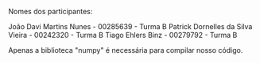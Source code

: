 Nomes dos participantes:

João Davi Martins Nunes - 00285639 - Turma B
Patrick Dornelles da Silva Vieira - 00242320 - Turma B
Tiago Ehlers Binz - 00279792 - Turma B


Apenas a biblioteca "numpy" é necessária para compilar nosso código.